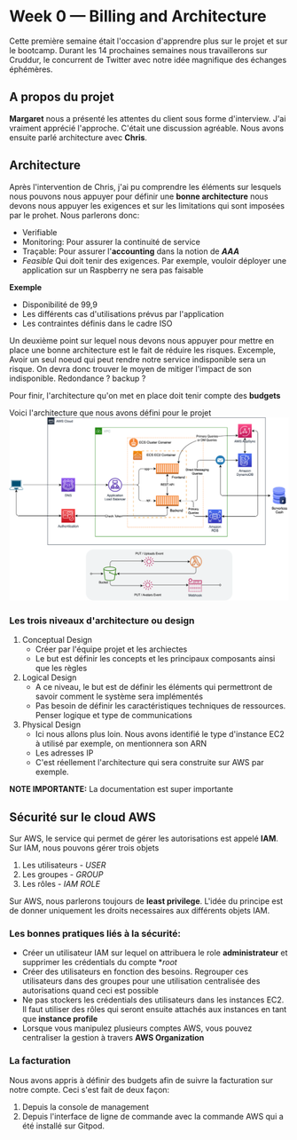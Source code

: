 # Week 0 — Billing and Architecture

Cette première semaine était l'occasion d'apprendre plus sur le projet et sur le bootcamp. 
Durant les 14 prochaines semaines nous travaillerons sur Cruddur, le concurrent de Twitter avec notre idée magnifique des échanges éphémères. 

## A propos du projet
**Margaret** nous a présenté les attentes du client sous forme d'interview. J'ai vraiment apprécié l'approche. C'était une discussion agréable. Nous avons ensuite parlé architecture avec **Chris**.

## Architecture
Après l'intervention de Chris, j'ai pu comprendre les éléments sur lesquels nous pouvons nous appuyer pour définir une **bonne architecture** nous devons nous appuyer les exigences et sur les limitations qui sont imposées par le prohet. Nous parlerons donc:
- Verifiable
- Monitoring: Pour assurer la continuité de service 
- Traçable: Pour assurer l'**accounting** dans la notion de ***AAA***
- *Feasible* Qui doit tenir des exigences. Par exemple, vouloir déployer une application sur un Raspberry ne sera pas faisable

**Exemple**
- Disponibilité de 99,9
- Les différents cas d'utilisations prévus par l'application
- Les contraintes définis dans le cadre ISO 

Un deuxième point sur lequel nous devons nous appuyer pour mettre en place une bonne architecture est le fait de réduire les risques. Excemple, Avoir un seul noeud qui peut rendre notre service indisponible sera un risque. On devra donc trouver le moyen de mitiger l'impact de son indisponible. Redondance ? backup ?

Pour finir, l'architecture qu'on met en place doit tenir compte des **budgets**


Voici l'architecture que nous avons défini pour le projet
![Architecture_Crudder](/_docs/assets/cruddur%20Logical%20Diagram.png)

### Les trois niveaux d'architecture ou design

1. Conceptual Design 
    - Créer par l'équipe projet et les archiectes
    - Le but est définir les concepts et les principaux composants ainsi que les règles
2. Logical Design
    - A ce niveau, le but est de définir les éléments qui permettront de savoir comment le système sera implémentés
    - Pas besoin de définir les caractéristiques techniques de ressources. Penser logique et type de communications
3. Physical Design
    - Ici nous allons plus loin. Nous avons identifié le type d'instance EC2 à utilisé par exemple, on mentionnera son ARN
    - Les adresses IP 
    - C'est réellement l'architecture qui sera construite sur AWS par exemple. 


**NOTE IMPORTANTE:** La documentation est super importante

## Sécurité sur le cloud AWS

Sur AWS, le service qui permet de gérer les autorisations est appelé **IAM**. Sur IAM, nous pouvons gérer trois objets
1. Les utilisateurs - *USER*
2. Les groupes - *GROUP*
3. Les rôles - *IAM ROLE* 

Sur AWS, nous parlerons toujours de **least privilege**. L'idée du principe est de donner uniquement les droits necessaires aux différents objets IAM. 

### Les bonnes pratiques liés à la sécurité:
- Créer un utilisateur IAM sur lequel on attribuera le role **administrateur** et supprimer les crédentials du compte **root*
- Créer des utilisateurs en fonction des besoins. Regrouper ces utilisateurs dans des groupes pour une utilisation centralisée des autorisations quand ceci est possible
- Ne pas stockers les crédentials des utilisateurs dans les instances EC2. Il faut utiliser des rôles qui seront ensuite attachés aux instances en tant que **instance profile**
- Lorsque vous manipulez plusieurs comptes AWS, vous pouvez centraliser la gestion à travers **AWS Organization**


### La facturation
Nous avons appris à définir des budgets afin de suivre la facturation sur notre compte. Ceci s'est fait de deux façon:
1. Depuis la console de management
2. Depuis l'interface de ligne de commande avec la commande AWS qui a été installé sur Gitpod.  